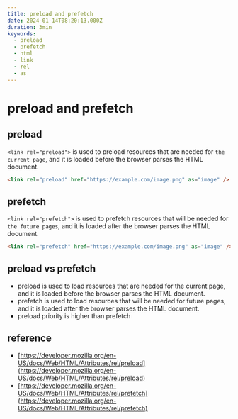 ```yaml
---
title: preload and prefetch
date: 2024-01-14T08:20:13.000Z
duration: 3min
keywords:
  - preload
  - prefetch
  - html
  - link
  - rel
  - as
---
```


# preload and prefetch

## preload

`<link rel="preload">` is used to preload resources that are needed for `the current page`, and it is loaded before the browser parses the HTML document.

```html
<link rel="preload" href="https://example.com/image.png" as="image" />
```

## prefetch

`<link rel="prefetch">` is used to prefetch resources that will be needed for `the future pages`, and it is loaded after the browser parses the HTML document.

```html
<link rel="prefetch" href="https://example.com/image.png" as="image" />
```

## preload vs prefetch

- preload is used to load resources that are needed for the current page, and it is loaded before the browser parses the HTML document.
- prefetch is used to load resources that will be needed for future pages, and it is loaded after the browser parses the HTML document.
- preload priority is higher than prefetch

## reference

- [https://developer.mozilla.org/en-US/docs/Web/HTML/Attributes/rel/preload](https://developer.mozilla.org/en-US/docs/Web/HTML/Attributes/rel/preload)
- [https://developer.mozilla.org/en-US/docs/Web/HTML/Attributes/rel/prefetch](https://developer.mozilla.org/en-US/docs/Web/HTML/Attributes/rel/prefetch)
